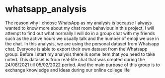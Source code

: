 # whatsapp_analysis
The reason why I choose WhatsApp as my analysis is because I always wanted to know more about my chat room behaviour.In this project, I will attempt to find out what normally I will do in a group chat with my friends such as the active hours we usually talk and the number of emoji we use in the chat. 
In this analysis, we are using the personal dataset from Whatsapp chat. Everyone is able to export their own dataset from the Whatsapp group:
Before I start my analysis there is some item that you need to take noted. This dataset is from real-life chat that was created during the 24/08/2021 till 05/02/2022 period. And the main purpose of this group is to exchange knowledge and ideas during our online college life
